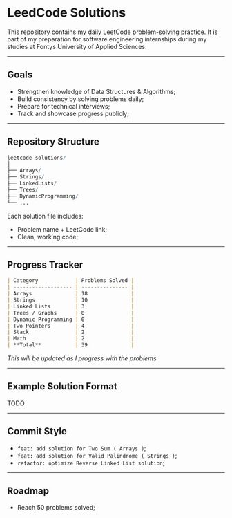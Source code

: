 # LeedCode Solutions
This repository contains my daily LeetCode problem-solving practice. It is part of my preparation for software engineering internships during my studies at Fontys University of Applied Sciences.

---
## Goals
- Strengthen knowledge of Data Structures & Algorithms;
- Build consistency by solving problems daily;
- Prepare for technical interviews;
- Track and showcase progress publicly;

---
## Repository Structure

```mathematica
leetcode-solutions/
│
├── Arrays/
├── Strings/
├── LinkedLists/
├── Trees/
├── DynamicProgramming/
└── ...
```

Each solution file includes:
  - Problem name + LeetCode link;
  - Clean, working code;

---
## Progress Tracker

```markdown
| Category            | Problems Solved |
| ------------------- | --------------- |
| Arrays              | 18              |
| Strings             | 10              |
| Linked Lists        | 3               |
| Trees / Graphs      | 0               |
| Dynamic Programming | 0               |
| Two Pointers        | 4               |
| Stack               | 2               |
| Math                | 2               |
| **Total**           | 39              |
```

*This will be updated as I progress with the problems*

---
## Example Solution Format
TODO

---
## Commit Style
  - `feat: add solution for Two Sum ( Arrays )`;
  - `feat: add solution for Valid Palindrome ( Strings )`;
  - `refactor: optimize Reverse Linked List solution`;

---
## Roadmap
  - Reach 50 problems solved;
